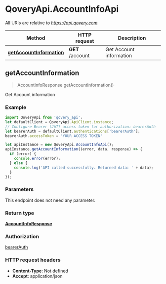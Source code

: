 # QoveryApi.AccountInfoApi

All URIs are relative to *https://api.qovery.com*

Method | HTTP request | Description
------------- | ------------- | -------------
[**getAccountInformation**](AccountInfoApi.md#getAccountInformation) | **GET** /account | Get Account information



## getAccountInformation

> AccountInfoResponse getAccountInformation()

Get Account information

### Example

```javascript
import QoveryApi from 'qovery_api';
let defaultClient = QoveryApi.ApiClient.instance;
// Configure Bearer (JWT) access token for authorization: bearerAuth
let bearerAuth = defaultClient.authentications['bearerAuth'];
bearerAuth.accessToken = "YOUR ACCESS TOKEN"

let apiInstance = new QoveryApi.AccountInfoApi();
apiInstance.getAccountInformation((error, data, response) => {
  if (error) {
    console.error(error);
  } else {
    console.log('API called successfully. Returned data: ' + data);
  }
});
```

### Parameters

This endpoint does not need any parameter.

### Return type

[**AccountInfoResponse**](AccountInfoResponse.md)

### Authorization

[bearerAuth](../README.md#bearerAuth)

### HTTP request headers

- **Content-Type**: Not defined
- **Accept**: application/json

